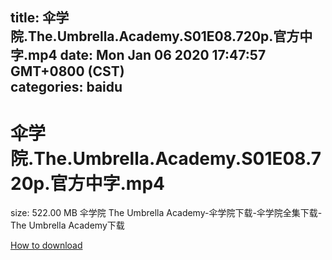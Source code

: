 
title: 伞学院.The.Umbrella.Academy.S01E08.720p.官方中字.mp4
date: Mon Jan 06 2020 17:47:57 GMT+0800 (CST)    
categories: baidu
---

# 伞学院.The.Umbrella.Academy.S01E08.720p.官方中字.mp4
size: 522.00 MB
 伞学院 The Umbrella Academy-伞学院下载-伞学院全集下载-The Umbrella Academy下载
 

[How to download](https://bpcam.bemobtrk.com/go/2ceec3aa-1ca2-46d6-b9ff-aaa5c184517c?jno=4999)